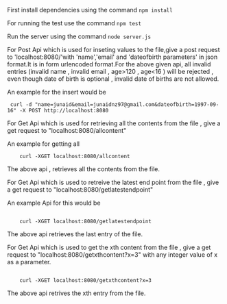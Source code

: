 First install dependencies using the command 
	```npm install```

For running the test use the command 
	```npm test```

Run the server using the command 
	```node server.js```
	
	

For Post Api which is used for inseting values to the file,give a post request to 'localhost:8080/'with 'name','email' and 'dateofbirth parameters' in json format.It is in form urlencoded format.For the above given api, all invalid entries (invalid name , invalid email , age>120 , age<16 ) will be rejected , even though date of birth is optional , invalid date of births are not allowed.

An example for the insert would be

```
 curl -d "name=junaid&email=junaidnz97@gmail.com&dateofbirth=1997-09-16" -X POST http://localhost:8080
```

	

For Get Api which is used for retrieving all the contents from the file , give  a get request to "localhost:8080/allcontent" 

An example for getting all 

```
	curl -XGET localhost:8080/allcontent 
```
The above api , retrieves all the contents from the file.



For Get Api which is used to retreive the latest end point from the file , give  a get request to "localhost:8080/getlatestendpoint" 

An example Api for this would be
```

	curl -XGET localhost:8080/getlatestendpoint 

```
The above api retrieves the last entry of the file.


For  Get Api which is used to get the xth content from the file , give  a get request to "localhost:8080/getxthcontent?x=3" with any integer value of x as a parameter. 

```

	curl -XGET localhost:8080/getxthcontent?x=3

```

The above api retrives the xth entry from the file.